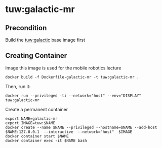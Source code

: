 # tuw:galactic-mr
## Precondition
Build the [tuw:galactic](../../base) base image first
## Creating Container
Image this image is used for the mobile robotics lecture

```
docker build -f Dockerfile-galactic-mr -t tuw:galactic-mr .
```

Then, run it:
```
docker run --privileged -ti --network="host" --env="DISPLAY" tuw:galactic-mr
```

Create a permanent container
```
export NAME=galactic-mr
export IMAGE=tuw:$NAME
docker create --name $NAME --privileged --hostname=$NAME --add-host $NAME:127.0.0.1  --interactive  --network="host"  $IMAGE
docker container start $NAME
docker container exec -it $NAME bash
```
